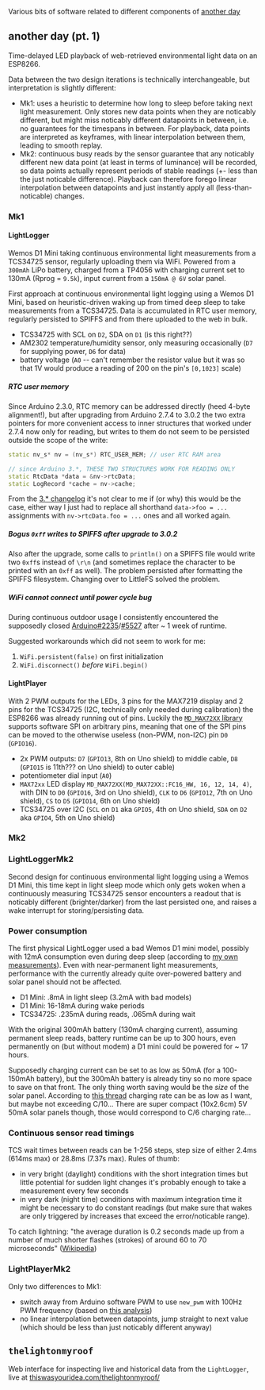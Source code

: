 Various bits of software related to different components of [another day](https://kevinstadler.github.io/#anotherday)

## another day (pt. 1)

Time-delayed LED playback of web-retrieved environmental light data on an ESP8266.

Data between the two design iterations is technically interchangeable, but interpretation is slightly different:

* Mk1: uses a heuristic to determine how long to sleep before taking next light measurement. Only stores new data points when they are noticably different, but might miss noticably different datapoints in between, i.e. no guarantees for the timespans in between. For playback, data points are interpreted as keyframes, with linear interpolation between them, leading to smooth replay.
* Mk2: continuous busy reads by the sensor guarantee that any noticably different new data point (at least in terms of luminance) will be recorded, so data points actually represent periods of stable readings (+- less than the just noticable difference). Playback can therefore forego linear interpolation between datapoints and just instantly apply all (less-than-noticable) changes.

### Mk1

#### LightLogger

Wemos D1 Mini taking continuous environmental light measurements from a TCS34725 sensor, regularly uploading them via WiFi. Powered from a `300mAh` LiPo battery, charged from a TP4056 with charging current set to 130mA (Rprog = `9.5k`), input current from a `150mA @ 6V` solar panel.

First approach at continuous environmental light logging using a Wemos D1 Mini, based on heuristic-driven waking up from timed deep sleep to take measurements from a TCS34725. Data is accumulated in RTC user memory, regularly persisted to SPIFFS and from there uploaded to the web in bulk.

* TCS34725 with SCL on `D2`, SDA on `D1` (is this right??)
* AM2302 temperature/humidity sensor, only measuring occasionally (`D7` for supplying power, `D6` for data)
* battery voltage (`A0` -- can't remember the resistor value but it was so that 1V would produce a reading of 200 on the pin's `[0,1023]` scale)

##### RTC user memory

Since Arduino 2.3.0, RTC memory can be addressed directly (heed 4-byte alignment!), but after upgrading from Arduino 2.7.4 to 3.0.2 the two extra pointers for more convenient access to inner structures that worked under 2.7.4 now only for reading, but writes to them do not seem to be persisted outside the scope of the write:

```cpp
static nv_s* nv = (nv_s*) RTC_USER_MEM; // user RTC RAM area

// since Arduino 3.*, THESE TWO STRUCTURES WORK FOR READING ONLY
static RtcData *data = &nv->rtcData;
static LogRecord *cache = nv->cache;
```

From the [3.* changelog](https://github.com/esp8266/Arduino/releases/tag/3.0.2) it's not clear to me if (or why) this would be the case, either way I just had to replace all shorthand `data->foo = ...` assignments with `nv->rtcData.foo = ...` ones and all worked again.

##### Bogus `0xff` writes to SPIFFS after upgrade to 3.0.2

Also after the upgrade, some calls to `println()` on a SPIFFS file would write two `0xff`s instead of `\r\n` (and sometimes replace the character to be printed with an `0xff` as well). The problem persisted after formatting the SPIFFS filesystem. Changing over to LittleFS solved the problem.

##### WiFi cannot connect until power cycle bug

During continuous outdoor usage I consistently encountered the supposedly closed [Arduino#2235](https://github.com/esp8266/Arduino/issues/2235)/[#5527](https://github.com/esp8266/Arduino/issues/5527) after ~ 1 week of runtime.

Suggested workarounds which did not seem to work for me:

1. `WiFi.persistent(false)` on first initialization
2. `WiFi.disconnect()` *before* `WiFi.begin()`


#### LightPlayer

With 2 PWM outputs for the LEDs, 3 pins for the MAX7219 display and 2 pins for the TCS34725 (I2C, technically only needed during calibration) the ESP8266 was already running out of pins. Luckily the [`MD_MAX72XX` library](https://github.com/MajicDesigns/MD_MAX72XX) supports software SPI on arbitrary pins, meaning that one of the SPI pins can be moved to the otherwise useless (non-PWM, non-I2C) pin `D0` (`GPIO16`).

* 2x PWM outputs: `D7` (`GPIO13`, 8th on Uno shield) to middle cable, `D8` (`GPIO15` is 11th??? on Uno shield) to outer cable)
* potentiometer dial input (`A0`)
* `MAX72xx` LED display `MD_MAX72XX(MD_MAX72XX::FC16_HW, 16, 12, 14, 4)`, with DIN to `D0` (`GPIO16`, 3rd on Uno shield), `CLK` to `D6` (`GPIO12`, 7th on Uno shield), `CS` to `D5` (`GPIO14`, 6th on Uno shield)
* TCS34725 over I2C (`SCL` on `D1` aka `GPIO5`, 4th on Uno shield, `SDA` on `D2` aka `GPIO4`, 5th on Uno shield)

### Mk2

### LightLoggerMk2

Second design for continuous environmental light logging using a Wemos D1 Mini, this time kept in light sleep mode which only gets woken when a continuously measuring TCS34725 sensor encounters a readout that is noticably different (brighter/darker) from the last persisted one, and raises a wake interrupt for storing/persisting data.

### Power consumption

The first physical LightLogger used a bad Wemos D1 mini model, possibly with 12mA consumption even during deep sleep (according to [my own measurements](https://kevinstadler.github.io/notes/wemos-d1-mini-clones-sleep-mode-current-power-consumption-esp8266/)). Even with near-permanent light measurements, performance with the currently already quite over-powered battery and solar panel should not be affected.

* D1 Mini: .8mA in light sleep (3.2mA with bad models)
* D1 Mini: 16-18mA during wake periods
* TCS34725: .235mA during reads, .065mA during wait

With the original 300mAh battery (130mA charging current), assuming permanent sleep reads, battery runtime can be up to 300 hours, even permanently on (but without modem) a D1 mini could be powered for ~ 17 hours.

Supposedly charging current can be set to as low as 50mA (for a 100-150mAh battery), but the 300mAh battery is already tiny so no more space to save on that front. The only thing worth saving would be the *size* of the solar panel. According to [this thread](https://www.rcgroups.com/forums/showthread.php?1477186-Minimum-Current-required-to-charge-LiPo-Battery) charging rate can be as low as I want, but maybe not exceeding C/10... There are super compact (10x2.6cm) 5V 50mA solar panels though, those would correspond to C/6 charging rate...

<!-- Also if want to avoid charging restarting on every wake...16mA consumption is more than 10% of the 130mA current, strange that it doesn't always switch on actually? -->

### Continuous sensor read timings

TCS wait times between reads can be 1-256 steps, step size of either 2.4ms (614ms max) or 28.8ms (7.37s max). Rules of thumb:

* in very bright (daylight) conditions with the short integration times but little potential for sudden light changes it's probably enough to take a measurement every few seconds
* in very dark (night time) conditions with maximum integration time it might be necessary to do constant readings (but make sure that wakes are only triggered by increases that exceed the error/noticable range).

To catch lightning: "the average duration is 0.2 seconds made up from a number of much shorter flashes (strokes) of around 60 to 70 microseconds" ([Wikipedia](https://en.wikipedia.org/wiki/Lightning#Distribution_and_frequency))

### LightPlayerMk2

Only two differences to Mk1:

* switch away from Arduino software PWM to use `new_pwm` with 100Hz PWM frequency (based on [this analysis](https://kevinstadler.github.io/notes/esp8266-software-pwm-comparison-12v-led-strips/))
* no linear interpolation between datapoints, jump straight to next value (which should be less than just noticably different anyway)

## `thelightonmyroof`

Web interface for inspecting live and historical data from the `LightLogger`, live at [thiswasyouridea.com/thelightonmyroof/](https://thiswasyouridea.com/thelightonmyroof/)
